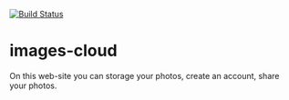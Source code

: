 [![Build Status](https://travis-ci.org/PauLOk777/images-cloud.svg?branch=master)](https://travis-ci.org/PauLOk777/images-cloud)
# images-cloud
On this web-site you can storage your photos, create an account, share your photos.
